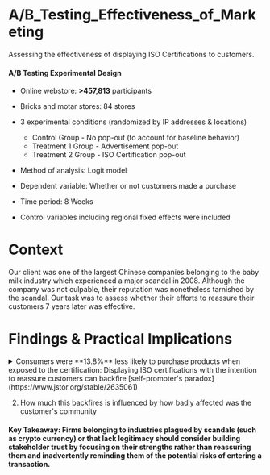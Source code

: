 # A/B_Testing_Effectiveness_of_Marketing
Assessing the effectiveness of displaying ISO Certifications to customers.

#### A/B Testing Experimental Design ####

* Online webstore: **>457,813** participants
* Bricks and motar stores: 84 stores

* 3 experimental conditions (randomized by IP addresses & locations)
  * Control Group - No pop-out (to account for baseline behavior)
  * Treatment 1 Group - Advertisement pop-out
  * Treatment 2 Group - ISO Certification pop-out

* Method of analysis: Logit model
* Dependent variable: Whether or not customers made a purchase
* Time period: 8 Weeks
* Control variables including regional fixed effects were included

# Context
Our client was one of the largest Chinese companies belonging to the baby milk industry which experienced a major scandal in 2008. Although the company was not culpable, their reputation was nonetheless tarnished by the scandal. Our task was to assess whether their efforts to reassure their customers 7 years later was effective.  

# Findings & Practical Implications
<details>
<summary> Consumers were **13.8%** less likely to purchase products when exposed to the certification: Displaying ISO certifications with the intention to reassure customers can backfire [self-promoter's paradox](https://www.jstor.org/stable/2635061)</summary>  
<img width="1274" alt="Main Finding" src="XXX">
</details>



2. How much this backfires is influenced by how badly affected was the customer's community


#### Key Takeaway: Firms belonging to industries plagued by scandals (such as crypto currency) or that lack legitimacy should consider building stakeholder trust by focusing on their strengths rather than reassuring them and inadvertently reminding them of the potential risks of entering a transaction.
